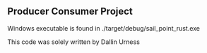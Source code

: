 ## Producer Consumer Project 
Windows executable is found in ./target/debug/sail_point_rust.exe 
 
This code was solely written by Dallin Urness